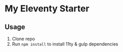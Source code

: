 # My Eleventy Starter

## Usage
1. Clone repo
2. Run `npm install` to install 11ty & gulp dependencies